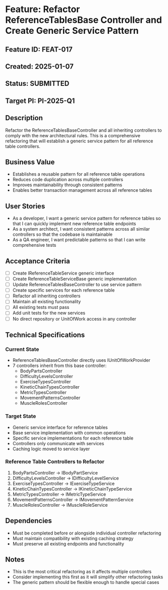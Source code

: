 # Feature: Refactor ReferenceTablesBase Controller and Create Generic Service Pattern

## Feature ID: FEAT-017
## Created: 2025-01-07
## Status: SUBMITTED
## Target PI: PI-2025-Q1

## Description
Refactor the ReferenceTablesBaseController and all inheriting controllers to comply with the new architectural rules. This is a comprehensive refactoring that will establish a generic service pattern for all reference table controllers.

## Business Value
- Establishes a reusable pattern for all reference table operations
- Reduces code duplication across multiple controllers
- Improves maintainability through consistent patterns
- Enables better transaction management across all reference tables

## User Stories
- As a developer, I want a generic service pattern for reference tables so that I can quickly implement new reference table endpoints
- As a system architect, I want consistent patterns across all similar controllers so that the codebase is maintainable
- As a QA engineer, I want predictable patterns so that I can write comprehensive tests

## Acceptance Criteria
- [ ] Create IReferenceTableService<T> generic interface
- [ ] Create ReferenceTableServiceBase<T> generic implementation
- [ ] Update ReferenceTablesBaseController to use service pattern
- [ ] Create specific services for each reference table
- [ ] Refactor all inheriting controllers
- [ ] Maintain all existing functionality
- [ ] All existing tests must pass
- [ ] Add unit tests for the new services
- [ ] No direct repository or UnitOfWork access in any controller

## Technical Specifications
### Current State
- ReferenceTablesBaseController directly uses IUnitOfWorkProvider
- 7 controllers inherit from this base controller:
  - BodyPartsController
  - DifficultyLevelsController
  - ExerciseTypesController
  - KineticChainTypesController
  - MetricTypesController
  - MovementPatternsController
  - MuscleRolesController

### Target State
- Generic service interface for reference tables
- Base service implementation with common operations
- Specific service implementations for each reference table
- Controllers only communicate with services
- Caching logic moved to service layer

### Reference Table Controllers to Refactor
1. BodyPartsController → IBodyPartService
2. DifficultyLevelsController → IDifficultyLevelService
3. ExerciseTypesController → IExerciseTypeService
4. KineticChainTypesController → IKineticChainTypeService
5. MetricTypesController → IMetricTypeService
6. MovementPatternsController → IMovementPatternService
7. MuscleRolesController → IMuscleRoleService

## Dependencies
- Must be completed before or alongside individual controller refactoring
- Must maintain compatibility with existing caching strategy
- Must preserve all existing endpoints and functionality

## Notes
- This is the most critical refactoring as it affects multiple controllers
- Consider implementing this first as it will simplify other refactoring tasks
- The generic pattern should be flexible enough to handle special cases